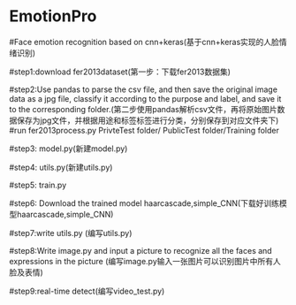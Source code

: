 # EmotionPro

#Face emotion recognition based on cnn+keras(基于cnn+keras实现的人脸情绪识别)

#step1:download fer2013dataset(第一步：下载fer2013数据集)

#step2:Use pandas to parse the csv file, and then save the original image data as a jpg file, classify it according to the purpose and label, and save it to the corresponding folder.(第二步使用pandas解析csv文件，再将原始图片数据保存为jpg文件，并根据用途和标签标签进行分类，分别保存到对应文件夹下)
#run fer2013process.py   PrivteTest folder/ PublicTest  folder/Training folder

#step3: model.py(新建model.py)

#step4: utils.py(新建utils.py)

#step5: train.py

#step6: Download the trained model haarcascade,simple_CNN(下载好训练模型haarcascade,simple_CNN)

#step7:write utils.py (编写utils.py)

#step8:Write image.py and input a picture to recognize all the faces and expressions in the picture (编写image.py输入一张图片可以识别图片中所有人脸及表情)

#step9:real-time detect(编写video_test.py)
